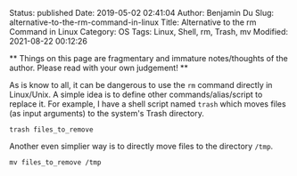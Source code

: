 Status: published
Date: 2019-05-02 02:41:04
Author: Benjamin Du
Slug: alternative-to-the-rm-command-in-linux
Title: Alternative to the rm Command in Linux
Category: OS
Tags: Linux, Shell, rm, Trash, mv
Modified: 2021-08-22 00:12:26

**
Things on this page are fragmentary and immature notes/thoughts of the author.
Please read with your own judgement!
**

As is know to all,
it can be dangerous to use the `rm` command directly in Linux/Unix. 
A simple idea is to define other commands/alias/script to replace it.
For example, 
I have a shell script named `trash` which moves files (as input arguments) to the system's Trash directory.

    trash files_to_remove

Another even simplier way is to directly move files to the directory `/tmp`.

    mv files_to_remove /tmp
